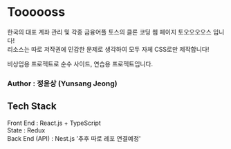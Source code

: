 # Toooooss

한국의 대표 계좌 관리 및 각종 금융어플 토스의 클론 코딩 웹 페이지 토오오오오스 입니다!  
리소스는 따로 저작권에 민감한 문제로 생각하여 모두 자체 CSS로만 제작합니다!  

비상업용 프로젝트로 순수 사이드, 연습용 프로젝트입니다.  

### Author : 정윤상 (Yunsang Jeong)
## Tech Stack

Front End : React.js + TypeScript  
State : Redux  
Back End (API) : Nest.js '추후 따로 레포 연결예정'  

